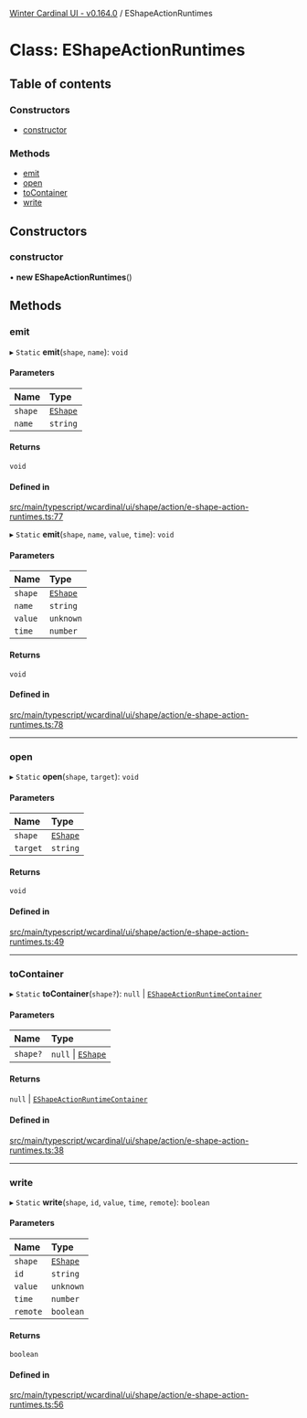 [Winter Cardinal UI - v0.164.0](../index.md) / EShapeActionRuntimes

# Class: EShapeActionRuntimes

## Table of contents

### Constructors

- [constructor](EShapeActionRuntimes.md#constructor)

### Methods

- [emit](EShapeActionRuntimes.md#emit)
- [open](EShapeActionRuntimes.md#open)
- [toContainer](EShapeActionRuntimes.md#tocontainer)
- [write](EShapeActionRuntimes.md#write)

## Constructors

### constructor

• **new EShapeActionRuntimes**()

## Methods

### emit

▸ `Static` **emit**(`shape`, `name`): `void`

#### Parameters

| Name | Type |
| :------ | :------ |
| `shape` | [`EShape`](../interfaces/EShape.md) |
| `name` | `string` |

#### Returns

`void`

#### Defined in

[src/main/typescript/wcardinal/ui/shape/action/e-shape-action-runtimes.ts:77](https://github.com/winter-cardinal/winter-cardinal-ui/blob/v0.164.0/src/main/typescript/wcardinal/ui/shape/action/e-shape-action-runtimes.ts#L77)

▸ `Static` **emit**(`shape`, `name`, `value`, `time`): `void`

#### Parameters

| Name | Type |
| :------ | :------ |
| `shape` | [`EShape`](../interfaces/EShape.md) |
| `name` | `string` |
| `value` | `unknown` |
| `time` | `number` |

#### Returns

`void`

#### Defined in

[src/main/typescript/wcardinal/ui/shape/action/e-shape-action-runtimes.ts:78](https://github.com/winter-cardinal/winter-cardinal-ui/blob/v0.164.0/src/main/typescript/wcardinal/ui/shape/action/e-shape-action-runtimes.ts#L78)

___

### open

▸ `Static` **open**(`shape`, `target`): `void`

#### Parameters

| Name | Type |
| :------ | :------ |
| `shape` | [`EShape`](../interfaces/EShape.md) |
| `target` | `string` |

#### Returns

`void`

#### Defined in

[src/main/typescript/wcardinal/ui/shape/action/e-shape-action-runtimes.ts:49](https://github.com/winter-cardinal/winter-cardinal-ui/blob/v0.164.0/src/main/typescript/wcardinal/ui/shape/action/e-shape-action-runtimes.ts#L49)

___

### toContainer

▸ `Static` **toContainer**(`shape?`): ``null`` \| [`EShapeActionRuntimeContainer`](../interfaces/EShapeActionRuntimeContainer.md)

#### Parameters

| Name | Type |
| :------ | :------ |
| `shape?` | ``null`` \| [`EShape`](../interfaces/EShape.md) |

#### Returns

``null`` \| [`EShapeActionRuntimeContainer`](../interfaces/EShapeActionRuntimeContainer.md)

#### Defined in

[src/main/typescript/wcardinal/ui/shape/action/e-shape-action-runtimes.ts:38](https://github.com/winter-cardinal/winter-cardinal-ui/blob/v0.164.0/src/main/typescript/wcardinal/ui/shape/action/e-shape-action-runtimes.ts#L38)

___

### write

▸ `Static` **write**(`shape`, `id`, `value`, `time`, `remote`): `boolean`

#### Parameters

| Name | Type |
| :------ | :------ |
| `shape` | [`EShape`](../interfaces/EShape.md) |
| `id` | `string` |
| `value` | `unknown` |
| `time` | `number` |
| `remote` | `boolean` |

#### Returns

`boolean`

#### Defined in

[src/main/typescript/wcardinal/ui/shape/action/e-shape-action-runtimes.ts:56](https://github.com/winter-cardinal/winter-cardinal-ui/blob/v0.164.0/src/main/typescript/wcardinal/ui/shape/action/e-shape-action-runtimes.ts#L56)
